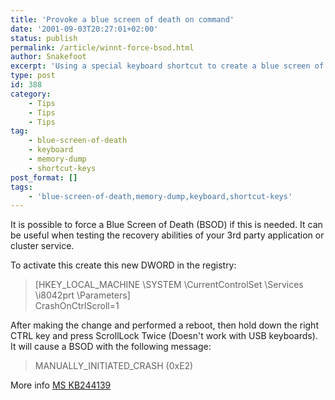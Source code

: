```yaml
---
title: 'Provoke a blue screen of death on command'
date: '2001-09-03T20:27:01+02:00'
status: publish
permalink: /article/winnt-force-bsod.html
author: Snakefoot
excerpt: 'Using a special keyboard shortcut to create a blue screen of death with memory dump.'
type: post
id: 388
category:
    - Tips
    - Tips
    - Tips
tag:
    - blue-screen-of-death
    - keyboard
    - memory-dump
    - shortcut-keys
post_format: []
tags:
    - 'blue-screen-of-death,memory-dump,keyboard,shortcut-keys'
---
```

It is possible to force a Blue Screen of Death (BSOD) if this is needed. It can be useful when testing the recovery abilities of your 3rd party application or cluster service.  
  
 To activate this create this new DWORD in the registry:

> \[HKEY\_LOCAL\_MACHINE \\SYSTEM \\CurrentControlSet \\Services \\i8042prt \\Parameters\]  
>  CrashOnCtrlScroll=1

 After making the change and performed a reboot, then hold down the right CTRL key and press ScrollLock Twice (Doesn't work with USB keyboards). It will cause a BSOD with the following message:  
> MANUALLY\_INITIATED\_CRASH (0xE2)

 More info [MS KB244139](http://support.microsoft.com/kb/244139 "Windows Feature Allows a Memory.dmp File to Be Generated with Keyboard [Q244139]")